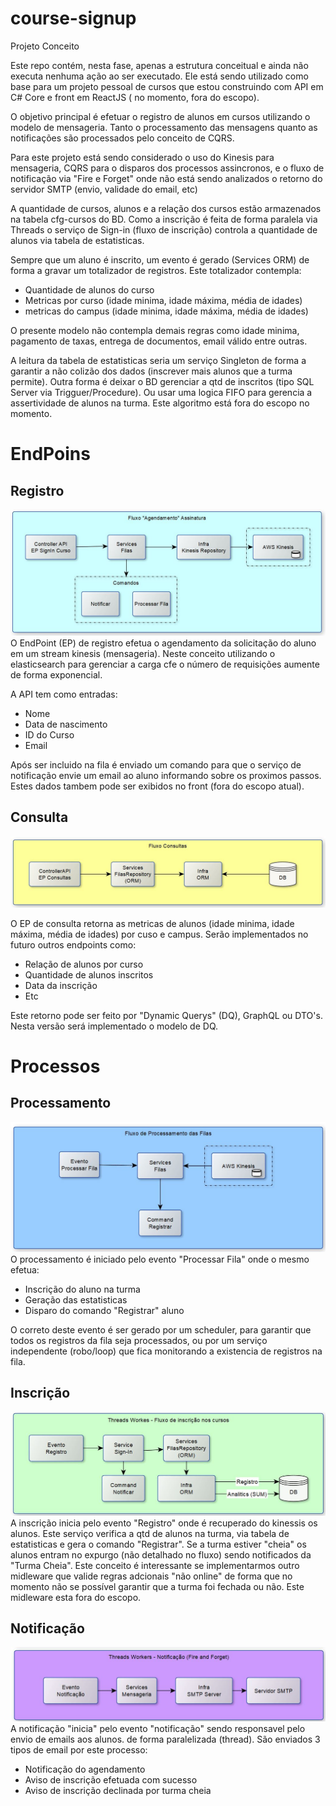 # course-signup

Projeto Conceito

Este repo contém, nesta fase, apenas a estrutura conceitual e ainda não executa nenhuma ação ao ser executado. Ele está sendo utilizado como base para um projeto pessoal de cursos que estou construindo com API em C# Core e front em ReactJS ( no momento, fora do escopo). 

O objetivo principal é efetuar o registro de alunos em cursos utilizando o modelo de mensageria. Tanto o processamento das mensagens quanto as notificações são processados pelo conceito de CQRS.

Para este projeto está sendo considerado o uso do Kinesis para mensageria, CQRS para o disparos dos processos assincronos, e o fluxo de notificação via "Fire e Forget" onde não está sendo analizados o retorno do servidor SMTP (envio, validade do email, etc)

A quantidade de cursos, alunos e a relação dos cursos estão armazenados na tabela cfg-cursos do BD. Como a inscrição é feita de forma paralela via Threads o serviço de Sign-in (fluxo de inscrição) controla a quantidade de alunos via tabela de estatisticas.

Sempre que um aluno é inscrito, um evento é gerado (Services ORM) de forma a gravar um totalizador de registros. Este totalizador contempla:
- Quantidade de alunos do curso
- Metricas por curso (idade minima, idade máxima, média de idades)
- metricas do campus (idade minima, idade máxima, média de idades)

O presente modelo não contempla demais regras como idade minima, pagamento de taxas, entrega de documentos, email válido entre outras.

A leitura da tabela de estatisticas seria um serviço Singleton de forma a garantir a não colizão dos dados (inscrever mais alunos que a turma permite). Outra forma é deixar o BD gerenciar a qtd de inscritos (tipo SQL Server via Trigguer/Procedure). Ou usar uma logica FIFO para gerencia a assertividade de alunos na turma. Este algoritmo está fora do escopo no momento.

# EndPoins
## Registro
![Alt text](/course-signup-api/img/endpoints.JPG?raw=true "endpoints")
O EndPoint (EP) de registro efetua o agendamento da solicitação do aluno em um stream kinesis (mensageria). Neste conceito utilizando o elasticsearch para gerenciar a carga cfe o número de requisições aumente de forma exponencial.

A API tem como entradas:
- Nome
- Data de nascimento
- ID do Curso
- Email

Após ser incluido na fila é enviado um comando para que o serviço de notificação envie um email ao aluno informando sobre os proximos passos. Estes dados tambem pode ser exibidos no front (fora do escopo atual).

## Consulta
![Alt text](/course-signup-api/img/consultas.JPG?raw=true "consultas")

O EP de consulta retorna as metricas de alunos  (idade minima, idade máxima, média de idades) por cuso e campus. Serão implementados no futuro outros endpoints como:
- Relação de alunos por curso
- Quantidade de alunos inscritos
- Data da inscrição
- Etc

Este retorno pode ser feito por "Dynamic Querys" (DQ), GraphQL ou DTO's. Nesta versão será implementado o modelo de DQ.

# Processos

## Processamento
![Alt text](/course-signup-api/img/processamento-filas.JPG?raw=true "processamento")
O processamento é iniciado pelo evento "Processar Fila" onde o mesmo efetua:
- Inscrição do aluno na turma
- Geração das estatisticas
- Disparo do comando "Registrar" aluno

O correto deste evento é ser gerado por um scheduler, para garantir que todos os registros da fila seja processados, ou por um serviço independente (robo/loop) que fica monitorando a existencia de registros na fila.

## Inscrição
![Alt text](/course-signup-api/img/inscreicao.JPG?raw=true "inscricao")
A inscrição inicia pelo evento "Registro" onde é recuperado do kinessis os alunos. Este serviço verifica a qtd de alunos na turma, via tabela de estatisticas e gera o comando "Registrar". Se a turma estiver "cheia" os alunos entram no expurgo (não detalhado no fluxo) sendo notificados da "Turma Cheia". Este conceito é interessante se implementarmos outro midleware que valide regras adcionais "não online" de forma que no momento não se possível garantir que a turma foi fechada ou não. Este midleware esta fora do escopo.

## Notificação
![Alt text](/course-signup-api/img/notificacao.JPG?raw=true "notificacao")
A notificação "inicia" pelo evento "notificação" sendo responsavel pelo envio de emails aos alunos. de forma paralelizada (thread). São enviados 3 tipos de email por este processo:
- Notificação do agendamento
- Aviso de inscrição efetuada com sucesso
- Aviso de inscrição declinada por turma cheia
